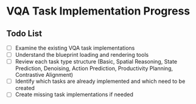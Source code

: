 # VQA Task Implementation Progress

## Todo List
- [ ] Examine the existing VQA task implementations
- [ ] Understand the blueprint loading and rendering tools  
- [ ] Review each task type structure (Basic, Spatial Reasoning, State Prediction, Denoising, Action Prediction, Productivity Planning, Contrastive Alignment)
- [ ] Identify which tasks are already implemented and which need to be created
- [ ] Create missing task implementations if needed